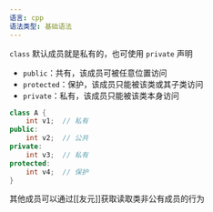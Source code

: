 ```yaml
---
语言: cpp
语法类型: 基础语法
---
```

`class` 默认成员就是私有的，也可使用 `private` 声明
- `public`：共有，该成员可被任意位置访问
- `protected`：保护，该成员只能被该类或其子类访问
- `private`：私有，该成员只能被该类本身访问

```cpp
class A {
    int v1;  // 私有
public:
    int v2;  // 公共
private: 
    int v3;  // 私有
protected:
    int v4;  // 保护
}
```

其他成员可以通过[[友元]]获取读取类非公有成员的行为